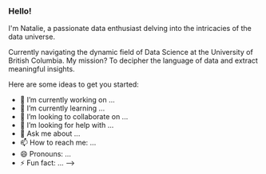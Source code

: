 ### Hello!

I'm Natalie, a passionate data enthusiast delving into the intricacies of the data universe.

Currently navigating the dynamic field of Data Science at the University of British Columbia. My mission? To decipher the language of data and extract meaningful insights.

Here are some ideas to get you started:

- 🔭 I’m currently working on ...
- 🌱 I’m currently learning ...
- 👯 I’m looking to collaborate on ...
- 🤔 I’m looking for help with ...
- 💬 Ask me about ...
- 📫 How to reach me: ...
- 😄 Pronouns: ...
- ⚡ Fun fact: ...
-->
